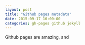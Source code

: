 ```yaml
---
layout: post
title: "Github pages metadata"
date: 2015-09-17 16:00:00
categories: gh-pages github jekyll
---
```


Github pages are amazing, and 

